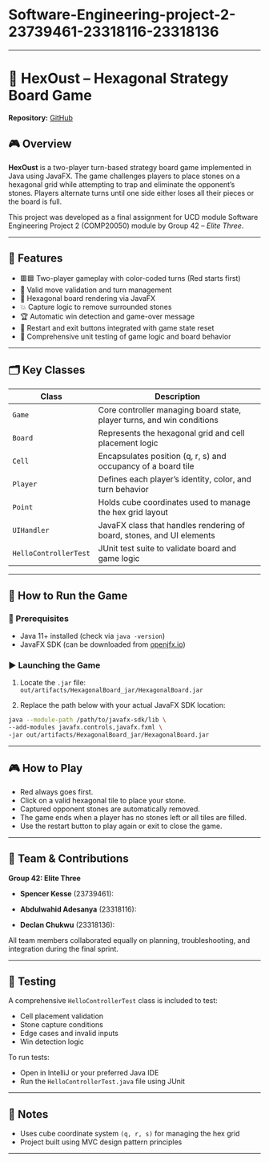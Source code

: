 # Software-Engineering-project-2-23739461-23318116-23318136

---
# 🧩 HexOust – Hexagonal Strategy Board Game

**Repository:** [GitHub](https://github.com/Megomaz/Software-Engineering-project-2-23739461-23318116-23318136)

## 🎮 Overview

**HexOust** is a two-player turn-based strategy board game implemented in Java using JavaFX. The game challenges players to place stones on a hexagonal grid while attempting to trap and eliminate the opponent’s stones. Players alternate turns until one side either loses all their pieces or the board is full.

This project was developed as a final assignment for UCD module Software Engineering Project 2 (COMP20050) module by Group 42 – *Elite Three*.

---

## 🔧 Features

- 🟥🟦 Two-player gameplay with color-coded turns (Red starts first)
- 🧠 Valid move validation and turn management
- 🧱 Hexagonal board rendering via JavaFX
- 💥 Capture logic to remove surrounded stones
- 🏆 Automatic win detection and game-over message
- 🔄 Restart and exit buttons integrated with game state reset
- 🧪 Comprehensive unit testing of game logic and board behavior

---

## 🗂️ Key Classes

| Class                         | Description                                                            |
|-------------------------------|------------------------------------------------------------------------|
| `Game`                        | Core controller managing board state, player turns, and win conditions |
| `Board`                       | Represents the hexagonal grid and cell placement logic                 |
| `Cell`                        | Encapsulates position (q, r, s) and occupancy of a board tile          |
| `Player`                      | Defines each player’s identity, color, and turn behavior               |
| `Point`                       | Holds cube coordinates used to manage the hex grid layout              |
| `UIHandler`                   | JavaFX class that handles rendering of board, stones, and UI elements  |
| `HelloControllerTest`         | JUnit test suite to validate board and game logic                      |

---

## 🚀 How to Run the Game

### 🧰 Prerequisites

- Java 11+ installed (check via `java -version`)
- JavaFX SDK (can be downloaded from [openjfx.io](https://openjfx.io/))

### ▶️ Launching the Game

1. Locate the `.jar` file:  
   `out/artifacts/HexagonalBoard_jar/HexagonalBoard.jar`

2. Replace the path below with your actual JavaFX SDK location:

```bash
java --module-path /path/to/javafx-sdk/lib \
--add-modules javafx.controls,javafx.fxml \
-jar out/artifacts/HexagonalBoard_jar/HexagonalBoard.jar
````

---

## 🎮 How to Play

* Red always goes first.
* Click on a valid hexagonal tile to place your stone.
* Captured opponent stones are automatically removed.
* The game ends when a player has no stones left or all tiles are filled.
* Use the restart button to play again or exit to close the game.

---

## 👥 Team & Contributions

**Group 42: Elite Three**

* **Spencer Kesse** (23739461):

* **Abdulwahid Adesanya** (23318116):

* **Declan Chukwu** (23318136):

All team members collaborated equally on planning, troubleshooting, and integration during the final sprint.

---

## 🧪 Testing

A comprehensive `HelloControllerTest` class is included to test:

* Cell placement validation
* Stone capture conditions
* Edge cases and invalid inputs
* Win detection logic

To run tests:

* Open in IntelliJ or your preferred Java IDE
* Run the `HelloControllerTest.java` file using JUnit

---

## 📌 Notes
* Uses cube coordinate system `(q, r, s)` for managing the hex grid
* Project built using MVC design pattern principles
---


